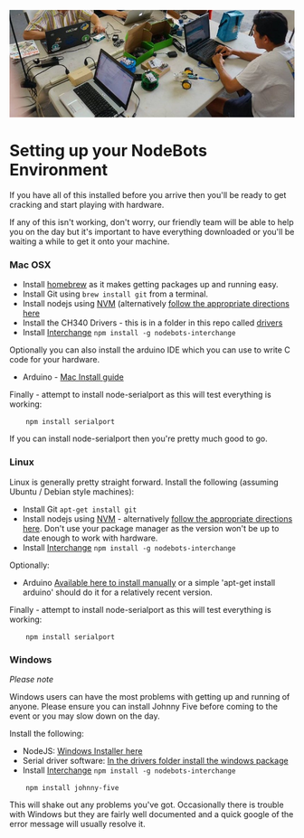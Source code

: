 ![setup.jpg](setup.jpg)

# Setting up your NodeBots Environment

If you have all of this installed before you arrive then you'll be ready to get
cracking and start playing with hardware.

If any of this isn't working, don't worry, our friendly team will be able to help
you on the day but it's important to have everything downloaded or you'll be
waiting a while to get it onto your machine.

### Mac OSX

* Install [homebrew](http://brew.sh/) as it makes getting packages up and running easy.
* Install Git using `brew install git` from a terminal.
* Install nodejs using [NVM](https://github.com/creationix/nvm) (alternatively
[follow the appropriate directions here](http://nodejs.org)
* Install the CH340 Drivers - this is in a folder in this repo called
[drivers](/drivers/ch340-mac-driver.zip)
* Install [Interchange](https://github.com/johnny-five-io/nodebots-interchange)
`npm install -g nodebots-interchange`

Optionally you can also install the arduino IDE which you can use to write C
code for your hardware.

* Arduino - [Mac Install guide](http://arduino.cc/en/Guide/MacOSX)

Finally - attempt to install node-serialport as this will test everything is working:

```
	npm install serialport
```

If you can install node-serialport then you're pretty much good to go.

### Linux

Linux is generally pretty straight forward. Install the following (assuming Ubuntu / Debian style machines):

* Install Git `apt-get install git`
* Install nodejs using [NVM](https://github.com/creationix/nvm) - alternatively
[follow the appropriate directions here](http://nodejs.org). Don't use your
package manager as the version won't be up to date enough to work with hardware.
* Install [Interchange](https://github.com/johnny-five-io/nodebots-interchange)
`npm install -g nodebots-interchange`

Optionally:

* Arduino [Available here to install manually](http://playground.arduino.cc/Learning/Linux) or a simple 'apt-get install arduino' should do it for a relatively recent version.

Finally - attempt to install node-serialport as this will test everything is working:

```
	npm install serialport
```

### Windows

_Please note_

Windows users can have the most problems with getting up and running of anyone.
Please ensure you can install Johnny Five before coming to the event or you may
slow down on the day.


Install the following:

* NodeJS: [Windows Installer here](http://nodejs.org/en/download/)
* Serial driver software: [In the drivers folder install the windows package](drivers/CH340%20windows.zip)
* Install [Interchange](https://github.com/johnny-five-io/nodebots-interchange)
`npm install -g nodebots-interchange`

```
    npm install johnny-five
```

This will shake out any problems you've got. Occasionally there is trouble with
Windows but they are fairly well documented and a quick google of the error
message will usually resolve it.

